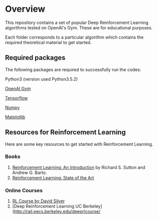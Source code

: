 # Overview
This repository contains a set of popular Deep Reinforcement Learning algorithms tested on OpenAI's Gym. These are for educational purposes. 

Each folder corresponds to a particular algorithm which contains the required theoretical material to get started.

## Required packages
The following packages are required to successfully run the codes:

Python3 (version used Python3.5.2)

[OpenAI Gym](https://github.com/openai/gym)

[Tensorflow](https://www.tensorflow.org/install/)

[Numpy](https://scipy.org/install.html)

[Matplotlib](https://matplotlib.org/users/installing.html)

## Resources for Reinforcement Learning
Here are some key resources to get started with Reinforcement Learning.
### Books
1. [Reinforcement Learning: An Introduction](http://incompleteideas.net/book/bookdraft2017nov5.pdf) by Richard S. Sutton and Andrew G. Barto.
2. [Reinforcement Learning: State of the Art](https://www.springer.com/it/book/9783642276446)

### Online Courses
1. [RL Course by David Silver](https://www.youtube.com/watch?v=2pWv7GOvuf0)
2. [Deep Reinforcement Learning UC Berkeley](http://rail.eecs.berkeley.edu/deeprlcourse/
